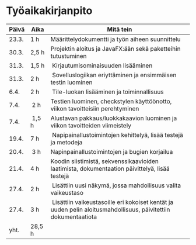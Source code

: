 # Työaikakirjanpito

Päivä | Aika | Mitä tein
------------ | ------------- | -------------
23.3. | 1 h | Määrittelydokumentti ja työn aiheen suunnittelu
30.3. | 2,5 h | Projektin aloitus ja JavaFX:ään sekä paketteihin tutustuminen
31.3. | 1,5 h | Kirjautumisominaisuuden lisääminen
31.3. | 2 h | Sovelluslogiikan eriyttäminen ja ensimmäisen testin luominen
6.4. | 2 h | Tile-luokan lisääminen ja toiminnallisuus
7.4. | 2 h | Testien luominen, checkstylen käyttöönotto, viikon tavoitteisiin perehtyminen
7.4. | 1,5 h | Alustavan pakkaus/luokkakaavion luominen ja viikon tavoitteiden viimeistely
19.4. | 7 h | Napipainallustoimintojen kehittelyä, lisää testejä ja metodeja
20.4. | 3 h | Napinpainallustoimintojen ja bugien korjailua
21.4. | 4 h | Koodin siistimistä, sekvenssikaavioiden laatimista, dokumentaation päivittelyä, lisää testejä
27.4. | 2 h | Lisättiin uusi näkymä, jossa mahdollisuus valita vaikeustaso
27.4. | 3 h | Lisättiin vaikeustasoille eri kokoiset kentät ja uuden pelin aloitusmahdollisuus, päivitettiin dokumentaatiota
yht. | 28,5 h
